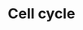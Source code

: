 ---
annotations:
- type: Pathway Ontology
  value: '"cell cycle pathway'
authors:
- MaintBot
- MartijnVanIersel
- Mkutmon
- Egonw
- Eweitz
description: 'The cell cycle is the series of events that takes place in a cell leading
  to its division and duplication (replication). Regulation of the cell cycle involves
  processes crucial to the survival of a cell, including the detection and repair
  of genetic damage as well as the prevention of uncontrolled cell division. Two key
  classes of regulatory molecules, cyclins and cyclin-dependent kinases (CDKs), determine
  a cell''s progress through the cell cycle.   Sources: [http://en.wikipedia.org/wiki/Cell_cycle
  Wikipedia:Cell cycle], [http://www.genome.ad.jp/kegg/pathway/hsa/hsa04110.html KEGG]'
last-edited: 2021-12-08
organisms:
- Bos taurus
redirect_from:
- /index.php/Pathway:WP1083
- /instance/WP1083
schema-jsonld:
- '@context': https://schema.org/
  '@id': https://wikipathways.github.io/pathways/WP1083.html
  '@type': Dataset
  creator:
    '@type': Organization
    name: WikiPathways
  description: 'The cell cycle is the series of events that takes place in a cell
    leading to its division and duplication (replication). Regulation of the cell
    cycle involves processes crucial to the survival of a cell, including the detection
    and repair of genetic damage as well as the prevention of uncontrolled cell division.
    Two key classes of regulatory molecules, cyclins and cyclin-dependent kinases
    (CDKs), determine a cell''s progress through the cell cycle.   Sources: [http://en.wikipedia.org/wiki/Cell_cycle
    Wikipedia:Cell cycle], [http://www.genome.ad.jp/kegg/pathway/hsa/hsa04110.html
    KEGG]'
  keywords:
  - CDK4
  - MAPK Signaling Pathway
  - CCNE1
  - MCM3
  - ATM
  - CCNH
  - ORC4
  - CDC14B
  - HDAC6
  - DBF4
  - MCM5
  - CDC25A
  - MCM9
  - HDAC7
  - SKP2
  - E2F3
  - TP53
  - PTTG3
  - MDM2
  - MD2L1
  - CDC25C
  - ESPL1
  - CCNB1
  - BUB3
  - CCNA2
  - CCNB3
  - MCM6
  - CCNB2
  - HDAC3
  - E2F4
  - CDK2
  - CDC20
  - YWHAG
  - E2F5
  - E2F1
  - HDAC4
  - MCM2
  - E2F6
  - Apoptosis
  - PLK1
  - CHEK2
  - CDC7L1
  - CDC45L
  - YWHAE
  - YWHAH
  - CCNE2
  - MCM10
  - HDAC2
  - PKMYT1
  - CCNA1
  - YWHAB
  - GADD45A
  - HDAC5
  - HDAC8
  - CDC25B
  - MCM4
  - GSK3B
  - KITLG
  - CDKN1A
  - CDK1
  - E2F2
  - HDAC1
  - ORC3
  - TGFB1
  - SMAD4
  - SMAD3
  - MCM7
  - TBC1D8
  - CCND2
  - MAD1L1
  - ORC1
  - CDKN1B
  - ARF1
  - ATR
  - CDC14A
  - BUB1B
  - CHEK1
  - SMC1A
  - MAD2L2
  - WEE1
  - ORC2
  - YWHAZ
  - CDKN2A
  - TFDP1
  - BUB1
  - DNA Replication
  - ORC6
  - YWHAQ
  - PCNA
  - MCM8
  - ABL1
  - CDK6
  - APC
  - MPEG1
  - ORC5L
  - RBL1
  - MEN1
  - CCND3
  - RB1
  - PTTG2
  - Ubiquitin-Mediated Proteolysis
  - E-CADHERIN
  - PRKDC
  - PTTG1
  - EP300
  - UBE2F
  - CDC6
  license: CC0
  name: Cell cycle
seo: CreativeWork
title: Cell cycle
wpid: WP1083
---